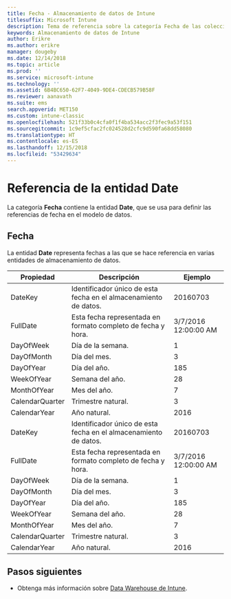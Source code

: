 ```yaml
---
title: Fecha - Almacenamiento de datos de Intune
titlesuffix: Microsoft Intune
description: Tema de referencia sobre la categoría Fecha de las colecciones de entidades de la API de Almacenamiento de datos de Intune.
keywords: Almacenamiento de datos de Intune
author: Erikre
ms.author: erikre
manager: dougeby
ms.date: 12/14/2018
ms.topic: article
ms.prod: ''
ms.service: microsoft-intune
ms.technology: ''
ms.assetid: 6B4BC650-62F7-4049-9DE4-CDECB579B58F
ms.reviewer: aanavath
ms.suite: ems
search.appverid: MET150
ms.custom: intune-classic
ms.openlocfilehash: 521f33b0c4cfa0f1f4ba534acc2f3fec9a53f151
ms.sourcegitcommit: 1c9ef5cfac2fc024528d2cfc9d590fa68dd58080
ms.translationtype: HT
ms.contentlocale: es-ES
ms.lasthandoff: 12/15/2018
ms.locfileid: "53429634"
---
```

# <a name="reference-for-date-entity"></a>Referencia de la entidad Date

La categoría **Fecha** contiene la entidad **Date**, que se usa para definir las referencias de fecha en el modelo de datos.

## <a name="date"></a>Fecha

La entidad **Date** representa fechas a las que se hace referencia en varias entidades de almacenamiento de datos.


|    Propiedad     |                      Descripción                       |       Ejemplo        |
|-----------------|--------------------------------------------------------|----------------------|
|     DateKey     | Identificador único de esta fecha en el almacenamiento de datos. |       20160703       |
|    FullDate     |    Esta fecha representada en formato completo de fecha y hora.     | 3/7/2016 12:00:00 AM |
|    DayOfWeek    |                      Día de la semana.                       |          1           |
|   DayOfMonth    |                      Día del mes.                      |          3           |
|    DayOfYear    |                      Día del año.                       |         185          |
|   WeekOfYear    |                      Semana del año.                      |          28          |
|   MonthOfYear   |                   Mes del año.                    |          7           |
| CalendarQuarter |                    Trimestre natural.                    |          3           |
|  CalendarYear   |                     Año natural.                      |         2016         |
|     DateKey     | Identificador único de esta fecha en el almacenamiento de datos. |       20160703       |
|    FullDate     |    Esta fecha representada en formato completo de fecha y hora.     | 3/7/2016 12:00:00 AM |
|    DayOfWeek    |                      Día de la semana.                       |          1           |
|   DayOfMonth    |                      Día del mes.                      |          3           |
|    DayOfYear    |                      Día del año.                       |         185          |
|   WeekOfYear    |                      Semana del año.                      |          28          |
|   MonthOfYear   |                   Mes del año.                    |          7           |
| CalendarQuarter |                    Trimestre natural.                    |          3           |
|  CalendarYear   |                     Año natural.                      |         2016         |

## <a name="next-steps"></a>Pasos siguientes

- Obtenga más información sobre [Data Warehouse de Intune](reports-nav-create-intune-reports.md).